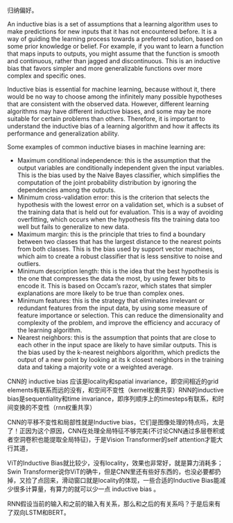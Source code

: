 归纳偏好。

An inductive bias is a set of assumptions that a learning algorithm uses to make predictions for new inputs that it has not encountered before. It is a way of guiding the learning process towards a preferred solution, based on some prior knowledge or belief. For example, if you want to learn a function that maps inputs to outputs, you might assume that the function is smooth and continuous, rather than jagged and discontinuous. This is an inductive bias that favors simpler and more generalizable functions over more complex and specific ones.

Inductive bias is essential for machine learning, because without it, there would be no way to choose among the infinitely many possible hypotheses that are consistent with the observed data. However, different learning algorithms may have different inductive biases, and some may be more suitable for certain problems than others. Therefore, it is important to understand the inductive bias of a learning algorithm and how it affects its performance and generalization ability.

Some examples of common inductive biases in machine learning are:

- Maximum conditional independence: 
    this is the assumption that the output variables are conditionally independent given the input variables. This is the bias used by the Naive Bayes classifier, which simplifies the computation of the joint probability distribution by ignoring the dependencies among the outputs.
- Minimum cross-validation error: 
    this is the criterion that selects the hypothesis with the lowest error on a validation set, which is a subset of the training data that is held out for evaluation. This is a way of avoiding overfitting, which occurs when the hypothesis fits the training data too well but fails to generalize to new data.
- Maximum margin: 
    this is the principle that tries to find a boundary between two classes that has the largest distance to the nearest points from both classes. This is the bias used by support vector machines, which aim to create a robust classifier that is less sensitive to noise and outliers.
- Minimum description length: 
    this is the idea that the best hypothesis is the one that compresses the data the most, by using fewer bits to encode it. This is based on Occam’s razor, which states that simpler explanations are more likely to be true than complex ones.
- Minimum features: 
    this is the strategy that eliminates irrelevant or redundant features from the input data, by using some measure of feature importance or selection. This can reduce the dimensionality and complexity of the problem, and improve the efficiency and accuracy of the learning algorithm.
- Nearest neighbors: 
    this is the assumption that points that are close to each other in the input space are likely to have similar outputs. This is the bias used by the k-nearest neighbors algorithm, which predicts the output of a new point by looking at its k closest neighbors in the training data and taking a majority vote or a weighted average.


CNN的 inductive bias 应该是locality和spatial invariance，即空间相近的grid elements有联系而远的没有，和空间不变性（kernel权重共享）RNN的inductive bias是sequentiality和time invariance，即序列顺序上的timesteps有联系，和时间变换的不变性（rnn权重共享）

CNN的平移不变性和局部性就是Inductive bias，它们是图像处理的特点吗，太是了！正因为这个原因，CNN在处理全局特征不够完美(不讨论CNN通过多层卷积或者空洞卷积也能提取全局特征)，于是Vision Transformer的self attention才能大行其道，

ViT的Inductive Bias就比较少，没有locality，效果也非常好，就是算力消耗多；Swin Transformer说你ViT的确牛，但是CNN里还有些好东西的，也没必要都扔掉，又捡了点回来，滑动窗口就是locality的体现，一些合适的Inductive Bias能减少很多计算量，有算力的就可以少一点 inductive bias 。

RNN假设当前的输入和之前的输入有关系，那么和之后的有关系吗？于是后来有了双向LSTM和BERT。

